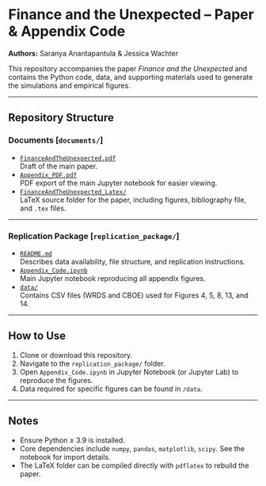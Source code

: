 # Finance and the Unexpected – Paper & Appendix Code

**Authors:** Saranya Anantapantula & Jessica Wachter  

This repository accompanies the paper *Finance and the Unexpected* and contains the Python code, data, and supporting materials used to generate the simulations and empirical figures.

---

## Repository Structure

### Documents [`documents/`]
- [`FinanceAndTheUnexpected.pdf`](./FinanceAndTheUnexpected.pdf)  
  Draft of the main paper.  
- [`Appendix_PDF.pdf`](./Appendix_PDF.pdf)  
  PDF export of the main Jupyter notebook for easier viewing.  
- [`FinanceAndTheUnexpected_Latex/`](./documents/FinanceAndTheUnexpected_Latex/)  
  LaTeX source folder for the paper, including figures, bibliography file, and `.tex` files.

---

### Replication Package [`replication_package/`]
- [`README.md`](./replication_package/README.md)  
  Describes data availability, file structure, and replication instructions.  
- [`Appendix_Code.ipynb`](./replication_package/Appendix_Code.ipynb)  
  Main Jupyter notebook reproducing all appendix figures.  
- [`data/`](./replication_package/data/)  
  Contains CSV files (WRDS and CBOE) used for Figures 4, 5, 8, 13, and 14.  

---

## How to Use
1. Clone or download this repository.  
2. Navigate to the `replication_package/` folder.  
3. Open `Appendix_Code.ipynb` in Jupyter Notebook (or Jupyter Lab) to reproduce the figures.  
4. Data required for specific figures can be found in `/data`.  

---

## Notes
- Ensure Python ≥ 3.9 is installed.  
- Core dependencies include `numpy`, `pandas`, `matplotlib`, `scipy`. See the notebook for import details.  
- The LaTeX folder can be compiled directly with `pdflatex` to rebuild the paper.  
